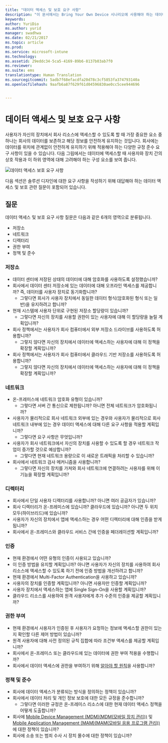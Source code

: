 ```yaml
---
title: "데이터 액세스 및 보호 요구 사항"
description: "이 문서에서는 Bring Your Own Device 시나리오에 사용해야 하는 데이터 액세스 및 보호에 대한 다양한 일반적인 요구 사항을 제공합니다."
keywords: 
author: YuriDio
ms.author: yurid
manager: swadhwa
ms.date: 02/21/2017
ms.topic: article
ms.prod: 
ms.service: microsoft-intune
ms.technology: 
ms.assetid: 29eddc34-5ca5-4169-89b6-8137b03ab7f0
ms.reviewer: 
ms.suite: ems
translationtype: Human Translation
ms.sourcegitcommit: 5adb7f68efacdfa20d78c3cf5853fa374793140a
ms.openlocfilehash: 9aafb6a87f629f61d04596830ae0cc5cee944696


---
```


# <a name="data-access-and-protection-requirements"></a>데이터 액세스 및 보호 요구 사항

사용자가 자신의 장치에서 회사 리소스에 액세스할 수 있도록 할 때 가장 중요한 요소 중 하나는 회사의 데이터를 보존하고 해당 정보를 안전하게 유지하는 것입니다. 회사에는 데이터를 위치에 관계없이 안전하게 유지하기 위해 적용해야 하는 다양한 규정 준수 요구 사항이 있을 수 있습니다. 다음 그림에서는 데이터에 액세스할 때 사용자와 장치 간의 상호 작용과 이 하위 영역에 대해 고려해야 하는 구성 요소를 보여 줍니다.

![데이터 액세스 보호 요구 사항](./media/BYOD_Figure3.png)

다음 섹션은 솔루션 디자인에 대한 요구 사항을 작성하기 위해 대답해야 하는 데이터 액세스 및 보호 관련 질문이 포함되어 있습니다.

## <a name="questions-to-ask"></a>질문

데이터 액세스 및 보호 요구 사항 질문은 다음과 같은 6개의 영역으로 분류됩니다.

- 저장소
- 네트워크
- 디렉터리
- 권한 부여
- 정책 및 준수

### <a name="storage"></a>저장소

- 데이터 센터에 저장된 상태의 데이터에 대해 암호화를 사용하도록 설정했습니까?
- 회사에서 데이터 센터 저장소에 있는 데이터에 대해 오프라인 액세스를 제공합니까? 즉, 데이터를 사용자 장치로 동기화합니까?
    - 그렇다면 회사가 사용자 장치에서 동일한 데이터 형식(암호화된 형식 또는 일반)을 유지하려고 합니까?
- 현재 시스템에 사용자 단위로 구현된 저장소 할당량이 있습니까?
    - 그렇다면 자신의 장치를 사용할 권한이 있는 사용자에 대해 이 할당량을 늘릴 계획입니까?
- 회사 정책에서는 사용자가 회사 컴퓨터에서 외부 저장소 드라이브를 사용하도록 허용합니까?
    - 그렇지 않다면 자신의 장치에서 데이터에 액세스하는 사용자에 대해 이 정책을 확장할 계획입니까?
- 회사 정책에서는 사용자가 회사 컴퓨터에서 클라우드 기반 저장소를 사용하도록 허용합니까?
    - 그렇지 않다면 자신의 장치에서 데이터에 액세스하는 사용자에 대해 이 정책을 확장할 계획입니까?

### <a name="network"></a>네트워크

- 온-프레미스에 네트워크 암호화 유형이 있습니까?
    - 그렇다면 서버 간 통신으로 제한됩니까? 아니면 전체 네트워크가 암호화됩니까?
- 사용자가 물리적으로 회사 네트워크 외부에 있는 경우와 사용자가 물리적으로 회사 네트워크 내부에 있는 경우 데이터 액세스에 대해 다른 요구 사항을 적용할 계획입니까?
    - 그렇다면 요구 사항은 무엇입니까?
- 사용자가 회사 네트워크에서 자신의 장치를 사용할 수 있도록 할 경우 네트워크 작업이 증가할 것으로 예상합니까?
    - 그렇다면 현재 네트워크 용량으로 이 새로운 트래픽을 처리할 수 있습니까?
- 회사에서 네트워크 검사 메커니즘을 사용합니까?
    - 그렇다면 자신의 장치를 가져와 회사 네트워크에 연결하려는 사용자를 위해 이 기능을 확장할 계획입니까?

### <a name="directory"></a>디렉터리

- 회사에서 단일 사용자 디렉터리를 사용합니까? 아니면 여러 공급자가 있습니까?
- 회사 디렉터리가 온-프레미스에 있습니까? 클라우드에 있습니까? 아니면 두 위치 모두(하이브리드)에 있습니까?
- 사용자가 자신의 장치에서 앱에 액세스하는 경우 어떤 디렉터리에 대해 인증을 받게 됩니까?
- 회사에서 온-프레미스와 클라우드 서비스 간에 인증을 페더레이션할 계획입니까?

### <a name="authentication"></a>인증

- 현재 환경에서 어떤 유형의 인증이 사용되고 있습니까?
- 이 인증 방법을 유지할 계획입니까? 아니면 사용자가 자신의 장치를 사용하여 회사 리소스에 액세스할 수 있도록 하기 전에 인증 방법을 개선하려고 합니까?
- 현재 환경에서 Multi-Factor Authentication을 사용하고 있습니까?
- 사용자의 장치를 인증할 계획입니까? 아니면 사용자만 인증할 계획입니까?
- 사용자 장치에서 액세스하는 앱에 Single Sign-On을 사용할 계획입니까?
- 클라우드 리소스를 사용하여 원격 사용자에게 추가 수준의 인증을 제공할 계획입니까?

### <a name="authorization"></a>권한 부여

- 현재 환경에서 사용자가 인증된 후 사용자가 요청하는 정보에 액세스할 권한이 있는지 확인할 다른 제어 방법이 있습니까?
- 원격 사용자에 대해 사전 정의된 규칙 집합에 따라 조건부 액세스를 제공할 계획입니까?
- 회사에서 온-프레미스 또는 클라우드에 있는 데이터에 권한 부여 적용을 수행합니까?
- 회사에서 데이터 액세스에 권한을 부여하기 위해 [알아야 할 원칙](http://en.wikipedia.org/wiki/Need_to_know)을 사용합니까?

### <a name="policy-and-compliance"></a>정책 및 준수

- 회사에 데이터 액세스가 분류되는 방식을 정의하는 정책이 있습니까?
- 회사에서 데이터 처리 및 개인 정보 보호에 대한 모든 규정을 준수합니까?
    - 그렇다면 이러한 규정은 온-프레미스 리소스에 대한 현재 데이터 액세스 정책을 어떻게 도출합니까?
- 회사에 [Mobile Device Management (MDM)(MDM(모바일 장치 관리))](mdm-design-considerations-guide.md) 및 [Mobile Application Management (MAM)(MAM(모바일 응용 프로그램 관리))](https://blogs.technet.microsoft.com/cbernier/2016/01/05/microsoft-intune-mobile-application-management-mam-standalone/)에 대한 정책이 있습니까?
- 회사에 소송 또는 범죄 수사 시 장치 몰수에 대한 정책이 있습니까?



<!--HONumber=Nov16_HO4-->


